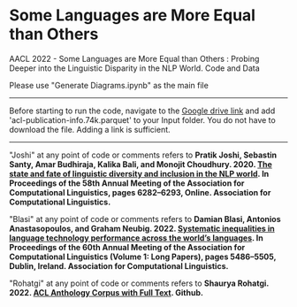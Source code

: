 # Some Languages are More Equal than Others
AACL 2022 - Some Languages are More Equal than Others : Probing Deeper into the Linguistic Disparity in the NLP World. Code and Data

Please use "Generate Diagrams.ipynb" as the main file 

**********************************************************

Before starting to run the code, navigate to the [Google drive link](https://drive.google.com/file/d/1CFCzNGlTls0H-Zcaem4Hg_ETj4ebhcDO/view) and add 'acl-publication-info.74k.parquet' to your Input folder. You do not have to download the file. Adding a link is sufficient.

**********************************************************

"Joshi" at any point of code or comments refers to **Pratik Joshi, Sebastin Santy, Amar Budhiraja, Kalika Bali, and Monojit Choudhury. 2020. [The state and fate of linguistic diversity and inclusion in the NLP world](https://arxiv.org/abs/2004.09095). In Proceedings of the 58th Annual Meeting of the Association for Computational Linguistics, pages 6282–6293, Online. Association for Computational Linguistics.**

"Blasi" at any point of code or comments refers to **Damian Blasi, Antonios Anastasopoulos, and Graham Neubig. 2022. [Systematic inequalities in language technology performance across the world’s languages](https://arxiv.org/abs/2110.06733). In Proceedings of the 60th Annual Meeting of the Association for Computational Linguistics
(Volume 1: Long Papers), pages 5486–5505, Dublin, Ireland. Association for Computational Linguistics.**

"Rohatgi" at any point of code or comments refers to  **Shaurya Rohatgi. 2022. [ACL Anthology Corpus with Full Text](https://github.com/shauryr/ACL-anthology-corpus). Github.**
